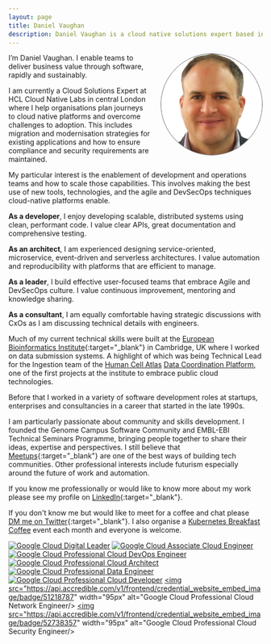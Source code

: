 ```yaml
---
layout: page
title: Daniel Vaughan
description: Daniel Vaughan is a cloud native solutions expert based in London, UK
---
```


<img style="float: right; margin-left: 20px; border: 1px solid; border-radius: 50%; border-color: #5a5a5a;" src="img/daniel-vaughan.png" alt="Daniel Vaughan Photo">
I’m Daniel Vaughan. I enable teams to deliver business value through software, rapidly and sustainably.

I am currently a Cloud Solutions Expert at HCL Cloud Native Labs in central London where I help organisations plan journeys to cloud native platforms and overcome challenges to adoption. This includes migration and modernisation strategies for existing applications and how to ensure compliance and security requirements are maintained.

My particular interest is the enablement of development and operations teams and how to scale those capabilities. This involves making the best use of new tools, technologies, and the agile and DevSecOps techniques cloud-native platforms enable.

<b>As a developer</b>, I enjoy developing scalable, distributed systems using clean, performant code. I value clear APIs, great documentation and comprehensive testing.

<b>As an architect</b>, I am experienced designing service-oriented, microservice, event-driven and serverless architectures. I value automation and reproducibility with platforms that are efficient to manage. 

<b>As a leader</b>, I build effective user-focused teams that embrace Agile and DevSecOps culture. I value continuous improvement, mentoring and knowledge sharing.

<b>As a consultant</b>, I am equally comfortable having strategic discussions with CxOs as I am discussing technical details with engineers.

Much of my current technical skills were built at the [European Bioinformatics Institute](https://www.ebi.ac.uk){:target="_blank"} in Cambridge, UK where I worked on data submission systems. A highlight of which was being Technical Lead for the Ingestion team of the [Human Cell Atlas](https://www.humancellatlas.org) [Data Coordination Platform](https://www.humancellatlas.org/data-sharing), one of the first projects at the institute to embrace public cloud technologies.

Before that I worked in a variety of software development roles at startups, enterprises and consultancies in a career that started in the late 1990s.
            
I am particularly passionate about community and skills development. I founded the Genome Campus Software Community  and EMBL-EBI Technical Seminars Programme, bringing people together to share their ideas, expertise and perspectives. I still believe that [Meetups](https://www.meetup.com){:target="_blank"} are one of the best ways of building tech communities. Other professional interests include futurism especially around the future of work and automation.

If you know me professionally or would like to know more about my work please see my profile on [LinkedIn](https://www.linkedin.com/in/danielpvaughan){:target="_blank"}.
               
If you don't know me but would like to meet for a coffee and chat please [DM me on Twitter](https://twitter.com/messages/compose?recipient_id=20809535){:target="_blank"}. I also organise a [Kubernetes Breakfast Coffee](k8s-coffee.md) event each month and everyone is welcome.


<a href="https://www.credential.net/319dc5b0-24a3-4391-8c59-940e6c30e37f"><img src="https://api.accredible.com/v1/frontend/credential_website_embed_image/badge/52362645" width="95px" alt="Google Cloud Digital Leader"/></a>
<a href="https://www.credential.net/b7f6794c-a9ae-4001-b557-233463b85b01"><img src="https://api.accredible.com/v1/frontend/credential_website_embed_image/badge/36997077" width="95px" alt="Google Cloud Associate Cloud Engineer"/></a>
<a href="https://www.credential.net/b6133a6a-1d34-47e2-b3cc-82fc5777da28"><img src="https://api.accredible.com/v1/frontend/credential_website_embed_image/badge/33249694" width="95px" alt="Google Cloud Professional Cloud DevOps Engineer"/></a>
<a href="https://www.credential.net/10db7e45-3a2a-4aa7-9cb2-0deac907899a"><img src="https://api.accredible.com/v1/frontend/credential_website_embed_image/badge/13638290" width="95px" alt="Google Cloud Professional Cloud Architect"/></a>
<a href="https://www.credential.net/dd5718b0-fbb3-4079-9b43-1078dd05b785"><img src="https://api.accredible.com/v1/frontend/credential_website_embed_image/badge/40381766" width="95px" alt="Google Cloud Professional Data Engineer"/></a>
<a href="https://www.credential.net/83d6b919-8fa0-4bbd-9485-ea4b02ae7d4c"><img src="https://api.accredible.com/v1/frontend/credential_website_embed_image/badge/40814275" width="95px" alt="Google Cloud Professional Cloud Developer"/></a>
<a href="https://www.credential.net/6afa3a40-e503-4be5-8094-e1a79ef29967"><img src="https://api.accredible.com/v1/frontend/credential_website_embed_image/badge/51218787" width="95px" alt="Google Cloud Professional Cloud Network Engineer/></a>
<a href="https://www.credential.net/39fffc7d-767d-49d9-8137-7c7b7d8eb93b"><img src="https://api.accredible.com/v1/frontend/credential_website_embed_image/badge/52738357" width="95px" alt="Google Cloud Professional Cloud Security Engineer/></a>

<br/><br/>
<!--
<a href="https://www.youracclaim.com/badges/07dc896b-914b-43c8-a4fb-a621ae1990ae"><img src="https://images.youracclaim.com/images/f88d800c-5261-45c6-9515-0458e31c3e16/ckad%2Bfrom%2Bcncfsite.png" width="95px" alt="Certified Kubernetes Application Developer (CKAD)"/></a>
<a href="https://www.youracclaim.com/badges/9b847a70-bdb8-44a6-b8d8-3536d34ec9d5"><img src="https://images.youracclaim.com/images/468402d2-f1aa-45f2-b9f6-5900521803e8/cfcd-from-cffsite.png" width="95px" alt="CCloud Foundry Certified Developer (CFCD)"/></a>
<a href="https://www.youracclaim.com/badges/7b603b45-0a57-4c27-ae2a-0c6c0492464a"><img src="https://images.youracclaim.com/size/680x680/images/16f22d55-babd-448b-8265-cc81108a6430/Cloud%2BService%2BMgmt%2Band%2BOps%2BExplorer%2Bv2.png" width="95px"/></a>
<a href="https://www.youracclaim.com/badges/70f8e70a4-4359-4d65-b1f2-9e1158cc2a77"><img src="https://images.youracclaim.com/size/680x680/images/c3c663db-56e2-4e2f-8d5d-1457842d308d/IBM%2BGarage%2BMethod%2Bfor%2BCloud%2B-%2BExplorer.png" width="95px"/></a>
<a href="https://www.youracclaim.com/badges/9006b5fb-1994-4ab3-be26-bda2f3f484a6"><img src="https://images.youracclaim.com/size/680x680/images/90f6af3b-70a4-47c1-9ee8-389cdaa05b23/IBM%2BCloud%2BPrivate%2B-%2BInfrastructure%2B-%2BArchitecture.png" width="95px"/></a>
<a href="https://www.youracclaim.com/badges/201982a0-a199-45f3-867e-7da3ebfc76b6"><img src="https://images.youracclaim.com/size/680x680/images/71ea5682-2233-434c-a2c5-dd3f7fb8d5e9/Garage%2BMethod%2B-%2BTest%2Bdriven%2BDevelopment%2BV1%2B-%2B%2BFinal.png" width="95px"/></a>
<a href="https://www.youracclaim.com/badges/8b94768b-4c13-4053-b140-514b6b0ba1f7"><img src="https://images.youracclaim.com/size/680x680/images/7ca56f92-b8e3-4202-96de-8a813d0ebc01/IBM%2BCloud%2BPrivate%2B-%2BCont%2BEd%2BCI-CD%2BPipe.png" width="95px"/></a>
<a href="https://www.youracclaim.com/badges/07d1911c-7dd0-43be-9a01-3f8288cec401"><img src="https://images.youracclaim.com/size/680x680/images/59b78dac-c708-46c6-986b-a918efeb1606/IBM%2BGarage%2BMethod%2Bfor%2BCloud%2B-%2BAdvocate.png" width="95px"/></a>
-->